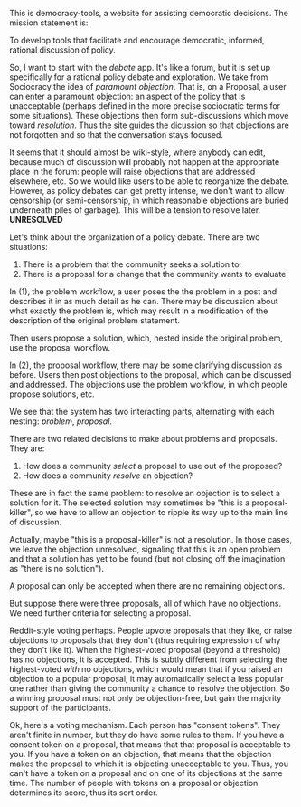 This is democracy-tools, a website for assisting democratic decisions.  The
mission statement is:

To develop tools that facilitate and encourage democratic, informed, rational
discussion of policy.

So, I want to start with the _debate_ app. It's like a forum, but it is set up
specifically for a rational policy debate and exploration.  We take from
Sociocracy the idea of _paramount objection_. That is, on a Proposal, a user can
enter a paramount objection: an aspect of the policy that is unacceptable
(perhaps defined in the more precise sociocratic terms for some situations).
These objections then form sub-discussions which move toward _resolution_.
Thus the site guides the dicussion so that objections are not forgotten and so
that the conversation stays focused.

It seems that it should almost be wiki-style, where anybody can edit, because
much of discussion will probably not happen at the appropriate place in the
forum: people will raise objections that are addressed elsewhere, etc. So we
would like users to be able to reorganize the debate.  However, as policy
debates can get pretty intense, we don't want to allow censorship (or
semi-censorship, in which reasonable objections are buried underneath piles of
garbage).  This will be a tension to resolve later.  **UNRESOLVED**

Let's think about the organization of a policy debate.  There are two
situations:

1. There is a problem that the community seeks a solution to.
2. There is a proposal for a change that the community wants to evaluate.

In (1), the problem workflow, a user poses the the problem in a post and
describes it in as much detail as he can.  There may be discussion about what
exactly the problem is, which may result in a modification of the description of
the original problem statement. 

Then users propose a solution, which, nested inside the original problem, use
the proposal workflow.

In (2), the proposal workflow, there may be some clarifying discussion as
before.  Users then post objections to the proposal, which can be discussed and
addressed.  The objections use the problem workflow, in which people propose
solutions, etc.

We see that the system has two interacting parts, alternating with each nesting:
*problem*, *proposal*.

There are two related decisions to make about problems and proposals.  They are:

1. How does a community *select* a proposal to use out of the proposed?
2. How does a community *resolve* an objection?

These are in fact the same problem: to resolve an objection is to select a
solution for it.  The selected solution may sometimes be "this is a
proposal-killer", so we have to allow an objection to ripple its way up to the
main line of discussion.

Actually, maybe "this is a proposal-killer" is not a resolution.  In those
cases, we leave the objection unresolved, signaling that this is an open problem
and that a solution has yet to be found (but not closing off the imagination as
"there is no solution").

A proposal can only be accepted when there are no remaining objections.

But suppose there were three proposals, all of which have no objections. We need
further criteria for selecting a proposal.

Reddit-style voting perhaps. People upvote proposals that they like, or raise
objections to proposals that they don't (thus requiring expression of why they
don't like it). When the highest-voted proposal (beyond a threshold) has no
objections, it is accepted.  This is subtly different from selecting the
highest-voted *with* no objections, which would mean that if you raised an
objection to a popular proposal, it may automatically select a less popular one
rather than giving the community a chance to resolve the objection. So a winning
proposal must not only be objection-free, but gain the majority support of the
participants.

Ok, here's a voting mechanism.  Each person has "consent tokens".  They aren't
finite in number, but they do have some rules to them.  If you have a consent
token on a proposal, that means that that proposal is acceptable to you. If you
have a token on an objection, that means that the objection makes the proposal
to which it is objecting unacceptable to you.  Thus, you can't have a token on a
proposal and on one of its objections at the same time.  The number of people
with tokens on a proposal or objection determines its score, thus its sort
order.

<!-- vim: tw=80 : 
-->
